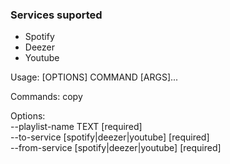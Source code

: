 ### Services suported
- Spotify
- Deezer
- Youtube



Usage: [OPTIONS] COMMAND [ARGS]...

Commands:
  copy

Options:  
  --playlist-name TEXT [required]  
  --to-service [spotify|deezer|youtube] [required]  
  --from-service [spotify|deezer|youtube] [required]  
